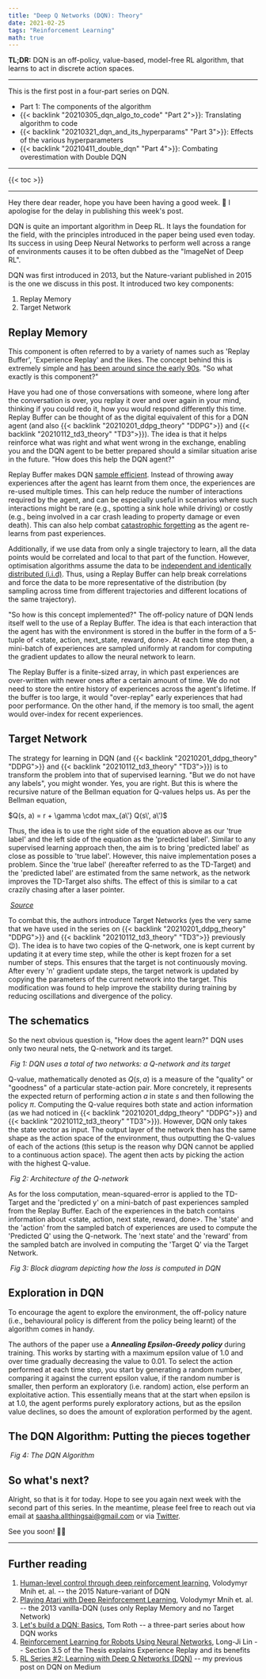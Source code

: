 ```yaml
---
title: "Deep Q Networks (DQN): Theory"
date: 2021-02-25
tags: "Reinforcement Learning"
math: true
---
```


**TL;DR:** DQN is an off-policy, value-based, model-free RL algorithm, that learns to act in discrete action spaces.

---

This is the first post in a four-part series on DQN.

- Part 1: The components of the algorithm
- {{< backlink "20210305_dqn_algo_to_code" "Part 2">}}: Translating algorithm to code
- {{< backlink "20210321_dqn_and_its_hyperparams" "Part 3">}}: Effects of the various hyperparameters
- {{< backlink "20210411_double_dqn" "Part 4">}}: Combating overestimation with Double DQN

---

{{< toc >}}

---

Hey there dear reader, hope you have been having a good week. 🤗  I apologise for the delay in publishing this week's post. 

DQN is quite an important algorithm in Deep RL. It lays the foundation for the field, with the principles introduced in the paper being used even today. Its success in using Deep Neural Networks to perform well across a range of environments causes it to be often dubbed as the "ImageNet of Deep RL".

DQN was first introduced in 2013, but the Nature-variant published in 2015 is the one we discuss in this post. It introduced two key components:

1. Replay Memory
2. Target Network

## Replay Memory

This component is often referred to by a variety of names such as 'Replay Buffer', 'Experience Replay' and the likes. The concept behind this is extremely simple and [has been around since the early 90s](http://isl.anthropomatik.kit.edu/pdf/Lin1993.pdf). "So what exactly is this component?"

Have you had one of those conversations with someone, where long after the conversation is over, you replay it over and over again in your mind, thinking if you could redo it, how you would respond differently this time. Replay Buffer can be thought of as the digital equivalent of this for a DQN agent (and also {{< backlink "20210201_ddpg_theory" "DDPG">}} and {{< backlink "20210112_td3_theory" "TD3">}}). The idea is that it helps reinforce what was right and what went wrong in the exchange, enabling you and the DQN agent to be better prepared should a similar situation arise in the future. "How does this help the DQN agent?"

Replay Buffer makes DQN [sample efficient](https://ai.stackexchange.com/questions/5246/what-is-sample-efficiency-and-how-can-importance-sampling-be-used-to-achieve-it). Instead of throwing away experiences after the agent has learnt from them once, the experiences are re-used multiple times. This can help reduce the number of interactions required by the agent, and can be especially useful in scenarios where such interactions might be rare (e.g., spotting a sink hole while driving) or costly (e.g., being involved in a car crash leading to property damage or even death). This can also help combat [catastrophic forgetting](https://en.wikipedia.org/wiki/Catastrophic_interference) as the agent re-learns from past experiences.

Additionally, if we use data from only a single trajectory to learn, all the data points would be correlated and local to that part of the function. However, optimisation algorithms assume the data to be [independent and identically distributed (i.i.d)](https://en.wikipedia.org/wiki/Independent_and_identically_distributed_random_variables). Thus, using a Replay Buffer can help break correlations and force the data to be more representative of the distribution (by sampling across time from different trajectories and different locations of the same trajectory).

"So how is this concept implemented?" The off-policy nature of DQN lends itself well to the use of a Replay Buffer. The idea is that each interaction that the agent has with the environment is stored in the buffer in the form of a 5-tuple of <state, action, next_state, reward, done>. At each time step then, a mini-batch of experiences are sampled uniformly at random for computing the gradient updates to allow the neural network to learn.

The Replay Buffer is a finite-sized array, in which past experiences are over-written with newer ones after a certain amount of time. We do not need to store the entire history of experiences across the agent's lifetime. If the buffer is too large, it would "over-replay" early experiences that had poor performance. On the other hand, if the memory is too small, the agent would over-index for recent experiences.

## Target Network

The strategy for learning in DQN (and {{< backlink "20210201_ddpg_theory" "DDPG">}} and {{< backlink "20210112_td3_theory" "TD3">}}) is to transform the problem into that of supervised learning. "But we do not have any labels", you might wonder. Yes, you are right. But this is where the recursive nature of the Bellman equation for Q-values helps us. As per the Bellman equation,

$Q(s, a) = r + \gamma \cdot max_{a\'} Q(s\', a\')$

Thus, the idea is to use the right side of the equation above as our 'true label' and the left side of the equation as the 'predicted label'. Similar to any supervised learning approach then, the aim is to bring 'predicted label' as close as possible to 'true label'. However, this naive implementation poses a problem. Since the 'true label' (hereafter referred to as the TD-Target) and the 'predicted label' are estimated from the same network, as the network improves the TD-Target also shifts. The effect of this is similar to a cat crazily chasing after a laser pointer.

<img src="https://steamuserimages-a.akamaihd.net/ugc/718665440849974354/DD00A39B23D1E5B7A21568F88AE0992E45D976DB/?imw=5000&imh=5000&ima=fit&impolicy=Letterbox&imcolor=%23000000&letterbox=false" class="large" alt="">
<em><a href="https://steamcommunity.com/sharedfiles/filedetails/?id=433115079">Source</a></em>


To combat this, the authors introduce Target Networks (yes the very same that we have used in the series on {{< backlink "20210201_ddpg_theory" "DDPG">}} and {{< backlink "20210112_td3_theory" "TD3">}} previously 😉). The idea is to have two copies of the Q-network, one is kept current by updating it at every time step, while the other is kept frozen for a set number of steps. This ensures that the target is not continuously moving. After every 'n' gradient update steps, the target network is updated by copying the parameters of the current network into the target. This modification was found to help improve the stability during training by reducing oscillations and divergence of the policy.

## The schematics

So the next obvious question is, "How does the agent learn?" DQN uses only two neural nets, the Q-network and its target.

<img src="/images/posts/20210225_dqn_theory/schematics.png" class="large" alt="">
<em>Fig 1: DQN uses a total of two networks: a Q-network and its target</em>


Q-value, mathematically denoted as $Q(s, a)$ is a measure of the "quality" or "goodness" of a particular state-action pair. More concretely, it represents the expected return of performing action $a$ in state $s$ and then following the policy $\pi$. Computing the Q-value requires both state and action information (as we had noticed in {{< backlink "20210201_ddpg_theory" "DDPG">}} and {{< backlink "20210112_td3_theory" "TD3">}}). However, DQN only takes the state vector as input. The output layer of the network then has the same shape as the action space of the environment, thus outputting the Q-values of each of the actions (this setup is the reason why DQN cannot be applied to a continuous action space). The agent then acts by picking the action with the highest Q-value.

<img src="/images/posts/20210225_dqn_theory/q-network.png" class="large" alt="">
<em>Fig 2: Architecture of the Q-network</em>


As for the loss computation, mean-squared-error is applied to the TD-Target and the 'predicted y' on a mini-batch of past experiences sampled from the Replay Buffer. Each of the experiences in the batch contains information about <state, action, next state, reward, done>. The 'state' and the 'action' from the sampled batch of experiences are used to compute the 'Predicted Q' using the Q-network. The 'next state' and the 'reward' from the sampled batch are involved in computing the 'Target Q' via the Target Network.

<img src="/images/posts/20210225_dqn_theory/loss.png" class="large" alt="">
<em>Fig 3: Block diagram depicting how the loss is computed in DQN</em>


## Exploration in DQN

To encourage the agent to explore the environment, the off-policy nature (i.e., behavioural policy is different from the policy being learnt) of the algorithm comes in handy.

The authors of the paper use a ***Annealing Epsilon-Greedy policy*** during training. This works by starting with a maximum epsilon value of 1.0 and over time gradually decreasing the value to 0.01. To select the action performed at each time step, you start by generating a random number, comparing it against the current epsilon value, if the random number is smaller, then perform an exploratory (i.e. random) action, else perform an exploitative action. This essentially means that at the start when epsilon is at 1.0, the agent performs purely exploratory actions, but as the epsilon value declines, so does the amount of exploration performed by the agent.

## The DQN Algorithm: Putting the pieces together

<img src="/images/posts/20210225_dqn_theory/algo.png" class="large" alt="">
<em>Fig 4: The DQN Algorithm</em>


## So what's next?

Alright, so that is it for today. Hope to see you again next week with the second part of this series. In the meantime, please feel free to reach out via email at [saasha.allthingsai@gmail.com](mailto:saasha.allthingsai@gmail.com) or via [Twitter](https://twitter.com/saasha_nair).

See you soon! 👩‍💻

---

## Further reading

1. [Human-level control through deep reinforcement learning](https://web.stanford.edu/class/psych209/Readings/MnihEtAlHassibis15NatureControlDeepRL.pdf), Volodymyr Mnih et. al. -- the 2015 Nature-variant of DQN
2. [Playing Atari with Deep Reinforcement Learning](https://arxiv.org/pdf/1312.5602.pdf), Volodymyr Mnih et. al. -- the 2013 vanilla-DQN (uses only Replay Memory and no Target Network)
3. [Let's build a DQN: Basics](https://tomroth.com.au/dqn-basics/), Tom Roth -- a three-part series about how DQN works
4. [Reinforcement Learning for Robots Using Neural Networks](http://isl.anthropomatik.kit.edu/pdf/Lin1993.pdf), Long-Ji Lin -- Section 3.5 of the Thesis explains Experience Replay and its benefits
5. [RL Series #2: Learning with Deep Q Networks (DQN)](https://saashanair.medium.com/rl-series-2-dqn-e739eb3ab1d1) -- my previous post on DQN on Medium